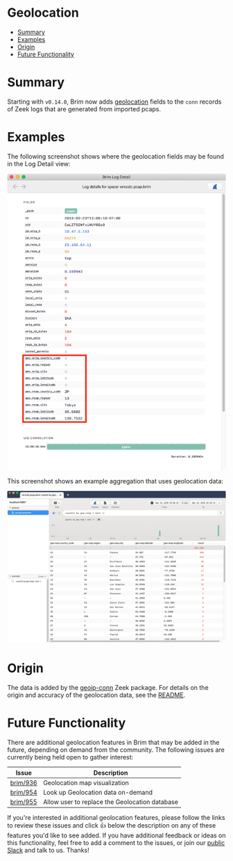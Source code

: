 # Geolocation

- [Summary](#summary)
- [Examples](#examples)
- [Origin](#origin)
- [Future Functionality](#future-functionality)

# Summary

Starting with `v0.14.0`, Brim now adds [geolocation](https://en.wikipedia.org/wiki/Geolocation) fields to the `conn` records
of Zeek logs that are generated from imported pcaps.

# Examples

The following screenshot shows where the geolocation fields may be found in the Log Detail view:

![Geolocation in Log Detail](media/Geolocation-Log-Detail.png)

This screenshot shows an example aggregation that uses geolocation data:

![Geolocation Aggregation](media/Geolocation-Aggregation.png)

# Origin

The data is added by the [geoip-conn](https://github.com/brimsec/geoip-conn) Zeek package. For details on the origin and accuracy
of the geolocation data, see the [README](https://github.com/brimsec/geoip-conn/blob/master/README.md).

# Future Functionality

There are additional geolocation features in Brim that may be added in the future, depending on demand from the community.
The following issues are currently being held open to gather interest:

| **Issue**                                              |**Description**                                 |
|--------------------------------------------------------|------------------------------------------------|
| [brim/936](https://github.com/brimsec/brim/issues/936) | Geolocation map visualization                  |
| [brim/954](https://github.com/brimsec/brim/issues/954) | Look up Geolocation data on-demand             |
| [brim/955](https://github.com/brimsec/brim/issues/955) | Allow user to replace the Geolocation database |

If you're interested in additional geolocation features, please follow the links to review these issues and click :+1: below the
description on any of these features you'd like to see added. If you have additional feedback or ideas on this functionality,
feel free to add a comment to the issues, or join our
[public Slack](https://www.brimsecurity.com/join-slack/) and talk to us. Thanks!
